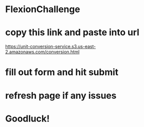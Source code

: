# FlexionChallenge

# copy this link and paste into url 
https://unit-conversion-service.s3.us-east-2.amazonaws.com/conversion.html

# fill out form and hit submit

# refresh page if any issues 

# Goodluck!
